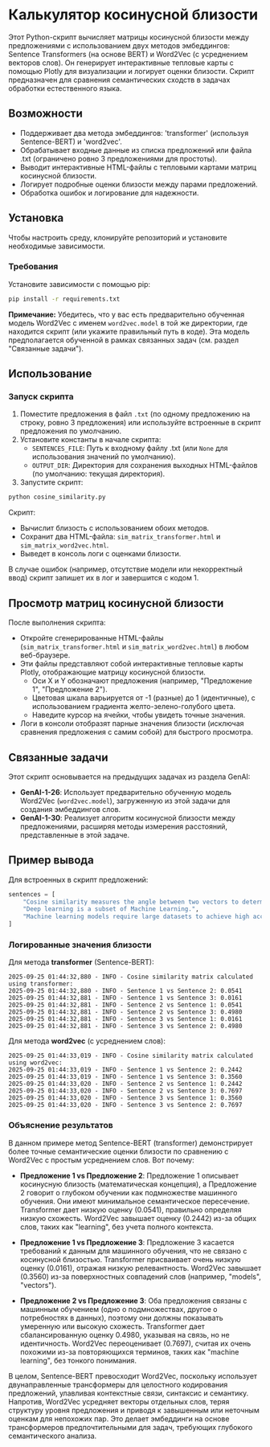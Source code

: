 # Калькулятор косинусной близости

Этот Python-скрипт вычисляет матрицы косинусной близости между предложениями с использованием двух методов эмбеддингов: Sentence Transformers (на основе BERT) и Word2Vec (с усреднением векторов слов). Он генерирует интерактивные тепловые карты с помощью Plotly для визуализации и логирует оценки близости. Скрипт предназначен для сравнения семантических сходств в задачах обработки естественного языка.

## Возможности
- Поддерживает два метода эмбеддингов: 'transformer' (используя Sentence-BERT) и 'word2vec'.
- Обрабатывает входные данные из списка предложений или файла .txt (ограничено ровно 3 предложениями для простоты).
- Выводит интерактивные HTML-файлы с тепловыми картами матриц косинусной близости.
- Логирует подробные оценки близости между парами предложений.
- Обработка ошибок и логирование для надежности.

## Установка

Чтобы настроить среду, клонируйте репозиторий и установите необходимые зависимости.

### Требования
Установите зависимости с помощью pip:

```bash
pip install -r requirements.txt
```

**Примечание:** Убедитесь, что у вас есть предварительно обученная модель Word2Vec с именем `word2vec.model` в той же директории, где находится скрипт (или укажите правильный путь в коде). Эта модель предполагается обученной в рамках связанных задач (см. раздел "Связанные задачи").

## Использование

### Запуск скрипта
1. Поместите предложения в файл `.txt` (по одному предложению на строку, ровно 3 предложения) или используйте встроенные в скрипт предложения по умолчанию.
2. Установите константы в начале скрипта:
   - `SENTENCES_FILE`: Путь к входному файлу .txt (или `None` для использования значений по умолчанию).
   - `OUTPUT_DIR`: Директория для сохранения выходных HTML-файлов (по умолчанию: текущая директория).
3. Запустите скрипт:

```bash
python cosine_similarity.py
```

Скрипт:
- Вычислит близость с использованием обоих методов.
- Сохранит два HTML-файла: `sim_matrix_transformer.html` и `sim_matrix_word2vec.html`.
- Выведет в консоль логи с оценками близости.

В случае ошибок (например, отсутствие модели или некорректный ввод) скрипт запишет их в лог и завершится с кодом 1.

## Просмотр матриц косинусной близости

После выполнения скрипта:
- Откройте сгенерированные HTML-файлы (`sim_matrix_transformer.html` и `sim_matrix_word2vec.html`) в любом веб-браузере.
- Эти файлы представляют собой интерактивные тепловые карты Plotly, отображающие матрицу косинусной близости.
  - Оси X и Y обозначают предложения (например, "Предложение 1", "Предложение 2").
  - Цветовая шкала варьируется от -1 (разные) до 1 (идентичные), с использованием градиента желто-зелено-голубого цвета.
  - Наведите курсор на ячейки, чтобы увидеть точные значения.
- Логи в консоли отобразят парные значения близости (исключая сравнения предложения с самим собой) для быстрого просмотра.

## Связанные задачи

Этот скрипт основывается на предыдущих задачах из раздела GenAI:
- **GenAI-1-26**: Использует предварительно обученную модель Word2Vec (`word2vec.model`), загруженную из этой задачи для создания эмбеддингов слов.
- **GenAI-1-30**: Реализует алгоритм косинусной близости между предложениями, расширяя методы измерения расстояний, представленные в этой задаче.

## Пример вывода

Для встроенных в скрипт предложений:

```python
sentences = [
    "Cosine similarity measures the angle between two vectors to determine their similarity",
    "Deep learning is a subset of Machine Learning.",
    "Machine learning models require large datasets to achieve high accuracy"
]
```

### Логированные значения близости

Для метода **transformer** (Sentence-BERT):
```
2025-09-25 01:44:32,880 - INFO - Cosine similarity matrix calculated using transformer:
2025-09-25 01:44:32,880 - INFO - Sentence 1 vs Sentence 2: 0.0541
2025-09-25 01:44:32,881 - INFO - Sentence 1 vs Sentence 3: 0.0161
2025-09-25 01:44:32,881 - INFO - Sentence 2 vs Sentence 1: 0.0541
2025-09-25 01:44:32,881 - INFO - Sentence 2 vs Sentence 3: 0.4980
2025-09-25 01:44:32,881 - INFO - Sentence 3 vs Sentence 1: 0.0161
2025-09-25 01:44:32,881 - INFO - Sentence 3 vs Sentence 2: 0.4980
```

Для метода **word2vec** (с усреднением слов):
```
2025-09-25 01:44:33,019 - INFO - Cosine similarity matrix calculated using word2vec:
2025-09-25 01:44:33,019 - INFO - Sentence 1 vs Sentence 2: 0.2442
2025-09-25 01:44:33,019 - INFO - Sentence 1 vs Sentence 3: 0.3560
2025-09-25 01:44:33,020 - INFO - Sentence 2 vs Sentence 1: 0.2442
2025-09-25 01:44:33,020 - INFO - Sentence 2 vs Sentence 3: 0.7697
2025-09-25 01:44:33,020 - INFO - Sentence 3 vs Sentence 1: 0.3560
2025-09-25 01:44:33,020 - INFO - Sentence 3 vs Sentence 2: 0.7697
```

### Объяснение результатов
В данном примере метод Sentence-BERT (transformer) демонстрирует более точные семантические оценки близости по сравнению с Word2Vec с простым усреднением слов. Вот почему:

- **Предложение 1 vs Предложение 2**: Предложение 1 описывает косинусную близость (математическая концепция), а Предложение 2 говорит о глубоком обучении как подмножестве машинного обучения. Они имеют минимальное семантическое пересечение. Transformer дает низкую оценку (0.0541), правильно определяя низкую схожесть. Word2Vec завышает оценку (0.2442) из-за общих слов, таких как "learning", без учета полного контекста.

- **Предложение 1 vs Предложение 3**: Предложение 3 касается требований к данным для машинного обучения, что не связано с косинусной близостью. Transformer присваивает очень низкую оценку (0.0161), отражая низкую релевантность. Word2Vec завышает (0.3560) из-за поверхностных совпадений слов (например, "models", "vectors").

- **Предложение 2 vs Предложение 3**: Оба предложения связаны с машинным обучением (одно о подмножествах, другое о потребностях в данных), поэтому они должны показывать умеренную или высокую схожесть. Transformer дает сбалансированную оценку 0.4980, указывая на связь, но не идентичность. Word2Vec переоценивает (0.7697), считая их очень похожими из-за повторяющихся терминов, таких как "machine learning", без тонкого понимания.

В целом, Sentence-BERT превосходит Word2Vec, поскольку использует двунаправленные трансформеры для целостного кодирования предложений, улавливая контекстные связи, синтаксис и семантику. Напротив, Word2Vec усредняет векторы отдельных слов, теряя структуру уровня предложения и приводя к завышенным или неточным оценкам для непохожих пар. Это делает эмбеддинги на основе трансформеров предпочтительными для задач, требующих глубокого семантического анализа.
